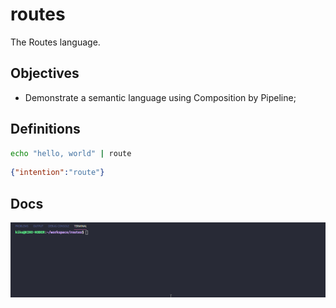 # routes

The Routes language.

## Objectives

* Demonstrate a semantic language using Composition by Pipeline;

## Definitions

```bash
echo "hello, world" | route
```

```json
{"intention":"route"}
```

## Docs

![](./docs/gif1.gif)